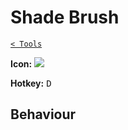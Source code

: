 # Shade Brush

[`< Tools`](./tools.md)

**Icon:** ![](https://raw.githubusercontent.com/jbunke/stipple-effect/master/res/icons/shade_brush.png)

**Hotkey:** <kbd>D</kbd>

## Behaviour

<!-- TODO -->
